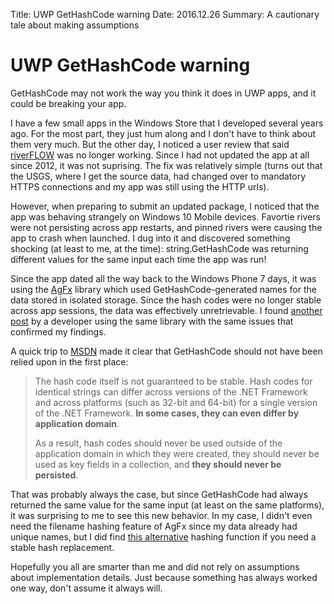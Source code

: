 ﻿Title: UWP GetHashCode warning
Date: 2016.12.26
Summary: A cautionary tale about making assumptions

<div class="hero-unit">
<h1>UWP GetHashCode warning</h1>
<p>GetHashCode may not work the way you think it does in UWP apps, and it could be breaking your app.</p>
</div>

I have a few small apps in the Windows Store that I developed several years ago. For the most part, they just hum along and I 
don't have to think about them very much. But the other day, I noticed a user review that said [riverFLOW][] was no longer
working. Since I had not updated the app at all since 2012, it was not suprising. The fix was relatively simple (turns out that
the USGS, where I get the source data, had changed over to mandatory HTTPS connections and my app was still using the HTTP urls).

However, when preparing to submit an updated package, I noticed that the app was behaving strangely on Windows 10 Mobile devices.
Favortie rivers were not persisting across app restarts, and pinned rivers were causing the app to crash when launched. I dug into
it and discovered something shocking (at least to me, at the time): string.GetHashCode was returning different values for the same
input each time the app was run!

Since the app dated all the way back to the Windows Phone 7 days, it was using the [AgFx][] library which used GetHashCode-generated
names for the data stored in isolated storage. Since the hash codes were no longer stable across app sessions, the data was effectively
unretrievable. I found [another post][627] by a developer using the same library with the same issues that confirmed my findings.

A quick trip to [MSDN][] made it clear that GetHashCode should not have been relied upon in the first place:

> The hash code itself is not guaranteed to be stable. Hash codes for identical strings can differ across versions of the .NET Framework and across platforms (such as 32-bit and 64-bit) for a single version of the .NET Framework. **In some cases, they can even differ by application domain**.
>
> As a result, hash codes should never be used outside of the application domain in which they were created, they should never be used as key fields in a collection, and **they should never be persisted**. 

That was probably always the case, but since GetHashCode had always returned the same value for the same input (at least on the same platforms),
it was surprising to me to see this new behavior. In my case, I didn't even need the filename hashing feature of AgFx since my data already
had unique names, but I did find [this alternative][alternative] hashing function if you need a stable hash replacement.

Hopefully you all are smarter than me and did not rely on assumptions about implementation details. Just because something has always worked
one way, don't assume it always will.

[riverFLOW]: https://www.microsoft.com/en-us/store/p/riverflow/9nblggh0k7d4
[AgFx]: https://github.com/shawnburke/AgFx
[627]: https://social.msdn.microsoft.com/Forums/sqlserver/en-US/74f88da4-1dec-4700-ad6c-c4b19c8165dc/stringgethashcode-now-returns-different-values-every-time-the-app-is-run-on-a-windows-10-device?forum=wpdevelop
[MSDN]: https://msdn.microsoft.com/en-us/library/system.string.gethashcode(v=vs.110).aspx
[alternative]: https://gfkeogh.blogspot.com/2016/07/windows-universal-gethashcode.html